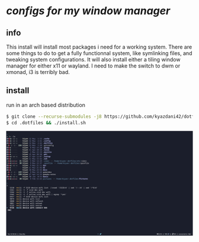 # ***configs for my window manager***

## **info**
This install will install most packages i need for a working system.
There are some things to do to get a fully functionnal system, like symlinking files, and tweaking system configurations.
It will also install either a tiling window manager for either x11 or wayland. I need to make the switch to dwm or xmonad, i3 is terribly bad.

## **install**
run in an arch based distribution
```bash
$ git clone --recurse-submodules -j8 https://github.com/kyazdani42/dotfiles $HOME/.dotfiles
$ cd .dotfiles && ./install.sh
```

![alt text](.github/screen.png?raw=true "screenshot")

